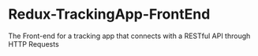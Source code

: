 # Redux-TrackingApp-FrontEnd
The Front-end for a tracking app that connects with a RESTful API through HTTP Requests
